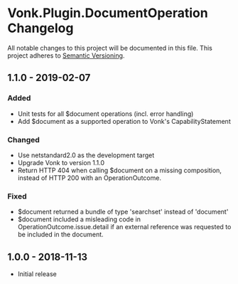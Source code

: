 # Vonk.Plugin.DocumentOperation Changelog

All notable changes to this project will be documented in this file.
This project adheres to [Semantic Versioning](http://semver.org/).

## 1.1.0 - 2019-02-07

### Added
- Unit tests for all $document operations (incl. error handling)
- Add $document as a supported operation to Vonk's CapabilityStatement

### Changed
- Use netstandard2.0 as the development target
- Upgrade Vonk to version 1.1.0
- Return HTTP 404 when calling $document on a missing composition, instead of HTTP 200 with an OperationOutcome.

### Fixed
- $document returned a bundle of type 'searchset' instead of 'document'
- $document included a misleading code in OperationOutcome.issue.detail if an external reference was requested to be included in the document.

## 1.0.0 - 2018-11-13
- Initial release